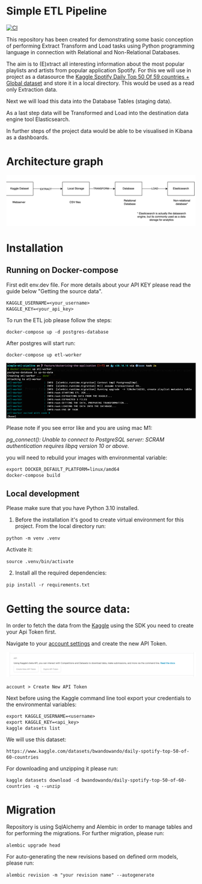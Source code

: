 # Simple ETL Pipeline

[![CI](https://github.com/automationdream/simple-etl-pipeline/actions/workflows/tests.yml/badge.svg)](https://github.com/automationdream/simple-etl-pipeline/actions/workflows/tests.yml)

This repository has been created for demonstrating some basic conception of performing Extract Transform and Load tasks 
using Python programming language in connection with Relational and Non-Relational Databases.

The aim is to (E)xtract all interesting information about the most popular playlists and artists from popular application Spotify.
For this we will use in project as a datasource the [Kaggle Spotify Daily Top 50 Of 59 countries + Global dataset](https://www.kaggle.com/datasets/bwandowando/daily-spotify-top-50-of-60-countries) and store it in a local directory.
This would be used as a read only Extraction data.

Next we will load this data into the Database Tables (staging data).

As a last step data will be Transformed and Load into the destination data engine tool Elasticsearch.

In further steps of the project data would be able to be visualised in Kibana as a dashboards.

# Architecture graph

![architecture-draw.png](.README/architecture-draw.png)

# Installation 

## Running on Docker-compose

First edit env.dev file. For more details about your API KEY please read the guide below "Getting the source data".

    KAGGLE_USERNAME=<your_username>
    KAGGLE_KEY=<your_api_key>


To run the ETL job please follow the steps:

    docker-compose up -d postgres-database

After postgres will start run:

    docker-compose up etl-worker

![etl.png](.README/img.png)

Please note if you see error like and you are using mac M1:

_pg_connect(): Unable to connect to PostgreSQL server: SCRAM authentication requires libpq version 10 or above._

you will need to rebuild your images with environmental variable:

    export DOCKER_DEFAULT_PLATFORM=linux/amd64
    docker-compose build


## Local development

Please make sure that you have Python 3.10 installed.
1. Before the installation it's good to create virtual environment for this project. From the local directory run:

`python -m venv .venv`

Activate it:

`source .venv/bin/activate`

2. Install all the required dependencies:


`pip install -r requirements.txt`
    

# Getting the source data:

In order to fetch the data from the [Kaggle](https://www.kaggle.com) using the SDK you need to create your Api Token first.

Navigate to your [account settings](https://www.kaggle.com/<username>/account) and create the new API Token.

![create-token.png](.README/create-token.png)

`account > Create New API Token `

Next before using the Kaggle command line tool export your credentials to the environmental variables:

    export KAGGLE_USERNAME=<username>
    export KAGGLE_KEY=<api_key>
    kaggle datasets list

We will use this dataset:

    https://www.kaggle.com/datasets/bwandowando/daily-spotify-top-50-of-60-countries

For downloading and unzipping it please run:

    kaggle datasets download -d bwandowando/daily-spotify-top-50-of-60-countries -q --unzip

# Migration

Repository is using SqlAlchemy and Alembic in order to manage tables and for performing the migrations.
For further migration, please run: 

`alembic upgrade head`

For auto-generating the new revisions based on defined orm models, please run:

`alembic revision -m "your revision name" --autogenerate`

